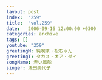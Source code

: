 ```yaml
---
layout: post
index:  "259"
title:  "vol.259"
date:   2006-09-16 12:00:00 +0300
categories: archive
tags: []
youtube: "259"
greetingM: 純喫茶・松ちゃん
greetingT: タカス・オア・ダイ
songName: 赤い風船
singer: 浅田美代子
---
```

